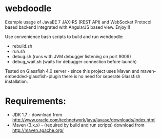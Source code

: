 webdoodle
=========

Example usage of JavaEE 7 JAX-RS (REST API) and WebSocket Protocol based backend integrated with AngularJS based view. Enjoy!!!

Use convenience bash scripts to build and run webdoodle:
  - rebuild.sh
  - run.sh
  - debug.sh (runs with JVM debugger listening on port 9009)
  - debug_wait.sh (waits for debugger connection before launch)

Tested on Glassfish 4.0 server - since this project uses Mavan and maven-embedded-glassfish-plugin there is no need for seperate Glassfish installation.

Requirements:
=============
  - JDK 1.7 - download from http://www.oracle.com/technetwork/java/javase/downloads/index.html
  - Maven (3.x.x) - (required by build and run scripts) download from http://maven.apache.org/

